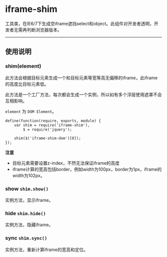 # iframe-shim

工具类，在IE6/7下生成空iframe遮挡select和object。此组件对开发者透明，开发者无需再判断浏览器版本。

---

## 使用说明

### shim(element)

此方法会根据目标元素生成一个和目标元素等宽等高无偏移的iframe，此iframe的高度比目标元素低。

此方法是一个工厂方法，每次都会生成一个实例，所以如有多个浮层使用遮罩不会互相影响。

`element` 为 `DOM Element`。


```
define(function(require, exports, module) {
	var shim = require('iframe-shim'),
		$ = require('jquery');
	
	shim($('iframe-shim-dom')[0]);
});
```

**注意**

* 目标元素需要设置z-index，不然无法保证iframe的高度
* iframe计算的宽高包括border，例如width为100px，border为1px，iframe的width为102px。

### show `shim.show()`

实例方法，显示iframe。

### hide `shim.hide()`

实例方法，隐藏iframe。

### sync `shim.sync()`

实例方法，重新计算iframe的宽高和定位。